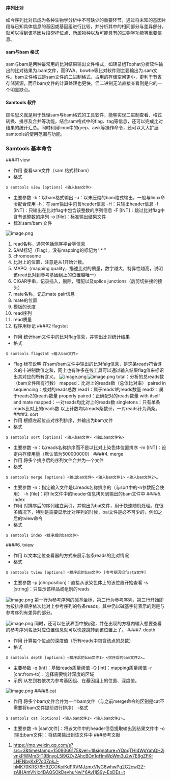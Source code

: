 #### 序列比对
如今序列比对已成为各种生物学分析中不可缺少的重要环节，通过将未知的基因片段与已知具体信息的基因或基因组进行比较，并分析其中的相同部分与差异部分，就可以得到该基因片段SNP位点、所属物种以及可能具有的生物学功能等重要信息。

#### sam与bam 格式
sam与bam是两种最常用的比对结果输出文件格式，如转录组Tophat分析软件输出的比对结果为.bam文件，而BWA、bowtie等比对软件则主要输出为.sam文件。bam文件格式是sam文件的二进制格式，占用的存储空间更小，更利于节省存储资源，而且bam文件的计算处理也更快，但二进制无法直接查看则是它的一个明显缺点。

#### Samtools 软件
顾名思义就是用于处理sam与bam格式的工具软件，能够实现二进制查看、格式转换、排序及合并等功能，结合sam格式中的flag、tag等信息，还可以完成比对结果的统计汇总。同时利用linux中的grep、awk等操作命令，还可以大大扩展samtools的使用范围与功能。

### Samtools 基本命令
####1 view
- 作用
查看sam文件（sam 格式转bam）
- 格式
```
$ samtools view [options] <输入bam文件>
```
- 主要参数
-b：以bam格式输出
-u：以未压缩的bam格式输出，一般与linux命令配合使用
-h：在sam输出中包含header信息
-H：只输出header信息
-f [INT]：只输出在比对flag中包含该整数的序列信息
-F [INT]：跳过比对flag中含有该整数的序列
-o [file]：标准输出结果文件
- 标准sam/bam 文件

![image.png](http://upload-images.jianshu.io/upload_images/6634703-231b2d70e71c91e9.png?imageMogr2/auto-orient/strip%7CimageView2/2/w/1240)
1. read名称，通常包括测序平台等信息
2. SAM标记（Flag），没有mapping的标记为“ * ”
3. chromosome
4. 比对上的位置，注意是从1开始计数。
5. MAPQ（mapping quality，描述比对的质量，数字越大，特异性越高，说明该read比对到参考基因组上的位置越唯一）
6. CIGAR字串，记录插入，删除，错配以及splice junctions（后剪切拼接的接头）
7. mate名称，记录mate pair信息
8. mate的位置
9. 模板的长度
10. read序列
11. read质量
12. 程序用标记
####2 flagstat
- 作用
统计bam文件中的比对flag信息，并输出比对统计结果
- 格式
```
$ samtools flagstat <输入bam文件>
```
- Flag 标签说明
在sam/bam文件中输出的比对falg信息，是这条reads符合含义的十进制数值之和，网上也有许多在线工具可以通过输入结果flag值来标识出其对应的所有含义。
![image.png](http://upload-images.jianshu.io/upload_images/6634703-6913033c821c076f.png?imageMogr2/auto-orient/strip%7CimageView2/2/w/1240)
![image.png](http://upload-images.jianshu.io/upload_images/6634703-934af12a3c9801b9.png?imageMogr2/auto-orient/strip%7CimageView2/2/w/1240)
total：分析的总reads数（bam文件所有行数）
mapped：比对上的reads数（总体比对率）
paired in sequencing：成对的reads总数
read1：属于reads1的reads数量
read2：属于reads2的reads数量
properly paired：正确配对的reads数量
with itself and mate mapped：一对reads均比对上的reads数
singletons：只有单条reads比对上的reads数
以上计数均以reads条数计，一对reads计为两条。
####3. sort
- 作用
根据左起位点对序列排序，并输出为bam文件
- 格式
```
$ samtools sort [options] <输入bam文件> <输出bam文件名>
```
- 主要参数
-n：以reads名称排序而不是以比对上染色体位置排序
-m [INT]：设定内存使用量（默认值为500000000）
####4. merge
- 作用
将多个排序后的序列文件合并为一个文件
- 格式
```
$ samtools merge [options] <输出bam文件> <输入bam文件1> <输入bam文件2>…
```
- 主要参数
-n：指定输入文件是以reads名称排序的（与sort中的-n参数配合使用）
-h [file]：将file文件中的header信息拷贝到输出的bam文件中
####5. index
- 作用
对排序后的序列建立索引，并输出为bai文件，用于快速随机处理。在很多情况下，特别是需要显示比对序列的时候，bai文件是必不可少的，例如之后的tview命令
- 格式
```
$ samtools index <排序后的bam文件>
```
####6. tview
- 作用
以文本定位查看器的方式来展示各条reads的比对情况
- 格式
```
$ samtools tview [options] <排序后的bam文件> [参考基因组fasta文件]
```
- 主要参数
-p [chr:position]：直接从该染色体上的该位置开始查看
-s [string]：只显示该样品或组别的reads

![image.png](http://upload-images.jianshu.io/upload_images/6634703-e9bb7b4c44f84ea2.png?imageMogr2/auto-orient/strip%7CimageView2/2/w/1240)
第一行为参考序列的碱基坐标，第二行为参考序列，第三行开始即为按排序顺序依次比对上参考序列的各条reads，其中仍以碱基字符表示的则是与参考序列有差异的部分。

![image.png](http://upload-images.jianshu.io/upload_images/6634703-96fb23f0dc2df04b.png?imageMogr2/auto-orient/strip%7CimageView2/2/w/1240)
同时，还可以在该界面中按g键，并在出现的方框内输入想要查看的参考序列名及对应位置信息就可以快速跳转到该位置上了。
####7. depth
- 作用
计算每个位点的深度值（所有reads中包含该点的总数）
- 格式
```
$ samtools depth [options] <排序后的bam文件1> <排序后的bam文件2>…
```
- 主要参数
-q [int]：基础reads质量阈值
-Q [int]：mapping质量阈值
-r [chr:from-to]：选择需要统计深度的区域
- 示例
从左到右依次为参考基因组、在基因组上的位置、深度值。

![image.png](http://upload-images.jianshu.io/upload_images/6634703-0e38386e6629efda.png?imageMogr2/auto-orient/strip%7CimageView2/2/w/1240)
####8.cat
- 作用
将多个bam文件合并为一个bam文件（与之前merge命令的区别是cat不需要将bam文件提前进行排序）
-格式
```
$ samtools cat [options] <输入bam文件1> <输入bam文件2>…
```
- 主要参数
-h [sam文件]：将该文件中的header信息提取输出到结果文件中
-o [输出bam文件]：将结果输出到该文件中
###参考文献
1. https://mp.weixin.qq.com/s?src=3&timestamp=1509366175&ver=1&signature=YQpqTHl4WpYahQH2jvnkPWMm3-T9BnyoL5l9GZy2AhcBOn1qHmWpWm3u2w7E8gZFK-LHFNbyKxP7c0ZpkJ-hMK70KRS78H9ZCOKoiKdPRVMJzmxVlyG6whwPq2G2cwl2Z-zAlHAmVNlc4BAQSOkDevhuNwi*6AvI1jS9y-EoDEs=t
